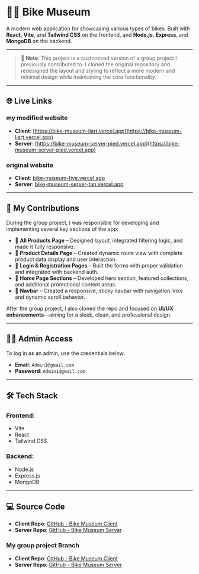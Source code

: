 # 🚴‍♂️ Bike Museum

A modern web application for showcasing various types of bikes. Built with **React**, **Vite**, and **Tailwind CSS** on the frontend, and **Node.js**, **Express**, and **MongoDB** on the backend.

---

> 📌 **Note**: This project is a customized version of a group project I previously contributed to. I cloned the original repository and redesigned the layout and styling to reflect a more modern and minimal design while maintaining the core functionality.


---

## 🌐 Live Links

### my modified website

- **Client**: [https://bike-museum-liart.vercel.app](https://bike-museum-liart.vercel.app)  
- **Server**: [https://bike-museum-server-pied.vercel.app](https://bike-museum-server-pied.vercel.app)

### original website

- **Client**: [bike-museum-five.vercel.app](https://bike-museum-five.vercel.app/)
- **Server**: [bike-museum-server-tan.vercel.app](https://bike-museum-server-tan.vercel.app/)
---

## 🧩 My Contributions

During the group project, I was responsible for developing and implementing several key sections of the app:

- 🔹 **All Products Page** – Designed layout, integrated filtering logic, and made it fully responsive.
- 🔹 **Product Details Page** – Created dynamic route view with complete product data display and user interaction.
- 🔹 **Login & Registration Pages** – Built the forms with proper validation and integrated with backend auth.
- 🔹 **Home Page Sections** – Developed hero section, featured collections, and additional promotional content areas.
- 🔹 **Navbar** – Created a responsive, sticky navbar with navigation links and dynamic scroll behavior.

After the group project, I also cloned the repo and focused on **UI/UX enhancements**—aiming for a sleek, clean, and professional design.

---

## 🧑‍💼 Admin Access

To log in as an admin, use the credentials below:

- **Email**: `Admin1@gmail.com`  
- **Password**: `Admin1@gmail.com`

---

## 🛠️ Tech Stack

### Frontend:
- Vite  
- React  
- Tailwind CSS  

### Backend:
- Node.js  
- Express.js  
- MongoDB  

---

## 💻 Source Code

- **Client Repo**: [GitHub - Bike Museum Client](https://github.com/Tahmid2002/bike-museum-client)  
- **Server Repo**: [GitHub - Bike Museum Server](https://github.com/Tahmid2002/bike-museum-server)
### My group project Branch
- **Client Repo**: [GitHub - Bike Museum Client](https://github.com/aristoxcel/Bike-Museum/tree/tahmid)
- **Server Repo**: [GitHub - Bike Museum Server](https://github.com/habibb2r/Bike-Museum-Server/tree/tahmid)







